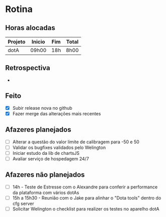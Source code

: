 # Rotina

## Horas alocadas

Projeto | Inicio | Fim | Total
--------|-------|-------|------
dotA    | 09h00 | 18h | 8h00

## Retrospectiva

- 

## Feito

- [x] Subir release nova no github 
- [x] Fazer merge das alterações mais recentes

## Afazeres planejados

- [ ] Alterar a questão do valor limite de calibragem para -50 e 50
- [ ] Validar os bugfixes validados pelo Welington
- [ ] Iniciar estudo da lib de chartsJS
- [ ] Avaliar serviço de hospedagem 24/7

## Afazeres não planejados

- [ ] 14h - Teste de Estresse com o Alexandre para conferir a performance da plataforma com vários dotAs
- [ ] 15h a 15h30 - Reunião com o Jake para alinhar o "Dota tools" dentro do cfg server
- [ ] Solicitar Welington o checklist para realizer os testes no aparelho dotA

<!--stackedit_data:
eyJoaXN0b3J5IjpbMTA2ODc5MjcsLTY4ODQ1OTY4OCwtMjUwMj
M3NjYwLDQ4NDIxNDQ3LDQ3ODYxNTMwMywxNzM2MTkwNTA4LC0x
MTc5NzgzNjk5LDIwNjE4MTIwMzcsMjA2NDEzNTEyMSwtODAxNj
kxNDUyLDE3MDg2MDgxNDcsMTE5MDg0MzQ2NiwxOTk4ODI1OTM0
LC0xODg2NTkzNDgzLC0xNzgxODI4MjM3LC0xNDkwMTAwODgxLD
ExNzU0NDc5MTIsLTY1ODMwMDcwNiwtMjU5MTc0MjkzLC05NDUy
NjI2MTFdfQ==
-->
